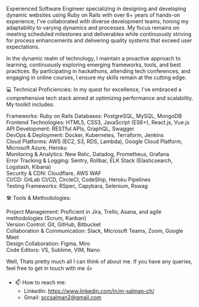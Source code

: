 Experienced Software Engineer specializing in designing and developing dynamic websites using Ruby on Rails with over 6+ years of hands-on experience, I've collaborated with diverse development teams, honing my adaptability to varying dynamics and processes. My focus remains on meeting scheduled milestones and deliverables while continuously striving for process enhancements and delivering quality systems that exceed user expectations.

In the dynamic realm of technology, I maintain a proactive approach to learning, continuously exploring emerging frameworks, tools, and best practices. By participating in hackathons, attending tech conferences, and engaging in online courses, I ensure my skills remain at the cutting edge.

💻 Technical Proficiencies:
In my quest for excellence, I've embraced a comprehensive tech stack aimed at optimizing performance and scalability. My toolkit includes:

Frameworks: Ruby on Rails
Databases: PostgreSQL, MySQL, MongoDB  
Frontend Technologies: HTML5, CSS3, JavaScript (ES6+), React.js, Vue.js  
API Development: RESTful APIs, GraphQL, Swagger  
DevOps & Deployment: Docker, Kubernetes, Terraform, Jenkins  
Cloud Platforms: AWS (EC2, S3, RDS, Lambda), Google Cloud Platform, Microsoft Azure, Heroku  
Monitoring & Analytics: New Relic, Datadog, Prometheus, Grafana  
Error Tracking & Logging: Sentry, Rollbar, ELK Stack (Elasticsearch, Logstash, Kibana)  
Security & CDN: Cloudflare, AWS WAF  
CI/CD: GitLab CI/CD, CircleCI, CodeShip, Heroku Pipelines  
Testing Frameworks: RSpec, Capybara, Selenium, Rswag  

🛠️ Tools & Methodologies:

Project Management: Proficient in Jira, Trello, Asana, and agile methodologies (Scrum, Kanban)   
Version Control: Git, GitHub, Bitbucket  
Collaboration & Communication: Slack, Microsoft Teams, Zoom, Google Meet  
Design Collaboration: Figma, Miro  
Code Editors: VS, Sublime, VIM, Nano  

Well, Thats pretty much all I can think of about me. If you have any queries, feel free to get in touch with me 👍

- 📫 How to reach me:
  - LinkedIn: https://www.linkedin.com/in/m-salman-ch/
  - Gmail: sccsalman2@gmail.com
